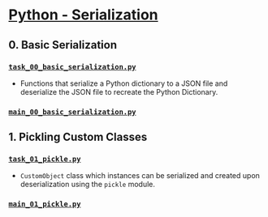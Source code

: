 # [Python - Serialization](https://intranet.hbtn.io/projects/3110)

## 0. Basic Serialization
### [`task_00_basic_serialization.py`](task_00_basic_serialization.py)
* Functions that serialize a Python dictionary to a JSON file and deserialize the JSON file to recreate the Python Dictionary.
### [`main_00_basic_serialization.py`](main_00_basic_serialization.py)

## 1. Pickling Custom Classes
### [`task_01_pickle.py`](task_01_pickle.py)
* `CustomObject` class which instances can be serialized and created upon deserialization using the `pickle` module.
### [`main_01_pickle.py`](main_01_pickle.py)
